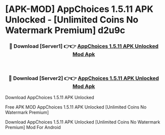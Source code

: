 # [APK-MOD] AppChoices 1.5.11 APK Unlocked - [Unlimited Coins No Watermark Premium] d2u9c



<div align="center">
<h3>🔴 Download [Server1] 👉👉 <a href="https://momento.my/?title=AppChoices_1.5.11_APK_Unlocked">AppChoices 1.5.11 APK Unlocked Mod Apk</a></h3><br>

<h3>🔴 Download [Server2] 👉👉 <a href="https://momento.my/?title=AppChoices_1.5.11_APK_Unlocked">AppChoices 1.5.11 APK Unlocked Mod Apk</a></h3>
</div>



Download AppChoices 1.5.11 APK Unlocked 

Free APK MOD AppChoices 1.5.11 APK Unlocked [Unlimited Coins No Watermark Premium]

Download AppChoices 1.5.11 APK Unlocked [Unlimited Coins No Watermark Premium] Mod For Android

